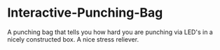 Interactive-Punching-Bag
========================

A punching bag that tells you how hard you are punching via LED's in a nicely constructed box. A nice stress reliever. 
